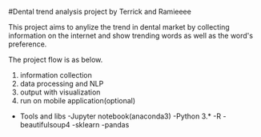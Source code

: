 #Dental trend analysis project by Terrick and Ramieeee

This project aims to anylize the trend in dental market by collecting information on the internet and show trending words as well as the word's preference.


The project flow is as below.
1. information collection
2. data processing and NLP
3. output with visualization
4. run on mobile application(optional)


* Tools and libs
-Jupyter notebook(anaconda3)
-Python 3.*
-R
-beautifulsoup4
-sklearn
-pandas
